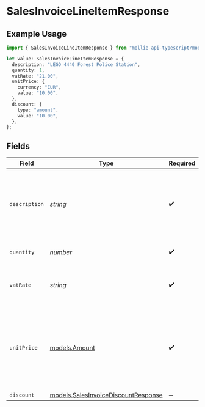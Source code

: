 # SalesInvoiceLineItemResponse

## Example Usage

```typescript
import { SalesInvoiceLineItemResponse } from "mollie-api-typescript/models";

let value: SalesInvoiceLineItemResponse = {
  description: "LEGO 4440 Forest Police Station",
  quantity: 1,
  vatRate: "21.00",
  unitPrice: {
    currency: "EUR",
    value: "10.00",
  },
  discount: {
    type: "amount",
    value: "10.00",
  },
};
```

## Fields

| Field                                                                                             | Type                                                                                              | Required                                                                                          | Description                                                                                       | Example                                                                                           |
| ------------------------------------------------------------------------------------------------- | ------------------------------------------------------------------------------------------------- | ------------------------------------------------------------------------------------------------- | ------------------------------------------------------------------------------------------------- | ------------------------------------------------------------------------------------------------- |
| `description`                                                                                     | *string*                                                                                          | :heavy_check_mark:                                                                                | A description of the line item. For example *LEGO 4440 Forest Police Station*.                    | LEGO 4440 Forest Police Station                                                                   |
| `quantity`                                                                                        | *number*                                                                                          | :heavy_check_mark:                                                                                | The number of items.                                                                              | 1                                                                                                 |
| `vatRate`                                                                                         | *string*                                                                                          | :heavy_check_mark:                                                                                | The vat rate to be applied to this line item.                                                     | 21.00                                                                                             |
| `unitPrice`                                                                                       | [models.Amount](../models/amount.md)                                                              | :heavy_check_mark:                                                                                | In v2 endpoints, monetary amounts are represented as objects with a `currency` and `value` field. |                                                                                                   |
| `discount`                                                                                        | [models.SalesInvoiceDiscountResponse](../models/salesinvoicediscountresponse.md)                  | :heavy_minus_sign:                                                                                | N/A                                                                                               |                                                                                                   |